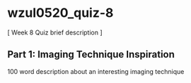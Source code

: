 # wzul0520_quiz-8

[ Week 8 Quiz brief description ]

## Part 1: Imaging Technique Inspiration
100 word description about an interesting imaging technique 
